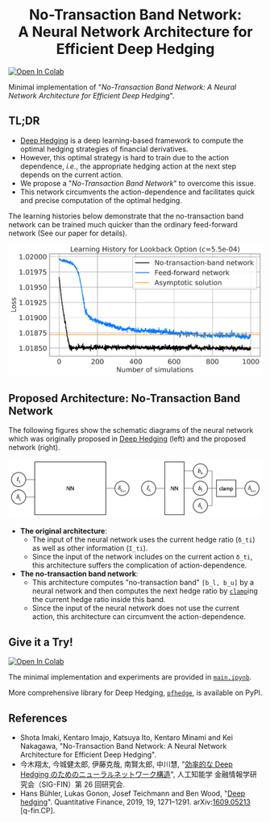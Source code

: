 <h1 align="center">No-Transaction Band Network: </br> A Neural Network Architecture for Efficient Deep Hedging</h1>

[![Open In Colab](https://colab.research.google.com/assets/colab-badge.svg)](https://colab.research.google.com/pfnet-reseaarch/NoTransactionBandNetwork/main.ipynb)

Minimal implementation of "*No-Transaction Band Network: A Neural Network Architecture for Efficient Deep Hedging*".

## TL;DR

* [Deep Hedging](https://arxiv.org/abs/1802.03042) is a deep learning-based framework to compute the optimal hedging strategies of financial derivatives.
* However, this optimal strategy is hard to train due to the action dependence, *i.e.*, the appropriate hedging action at the next step depends on the current action.
* We propose a "*No-Transaction Band Network*" to overcome this issue.
* This network circumvents the action-dependence and facilitates quick and precise computation of the optimal hedging.

The learning histories below demonstrate that the no-transaction band network can be trained much quicker than the ordinary feed-forward network (See our paper for details).

![loss_lookback](fig/lb_history_10.png)

## Proposed Architecture: No-Transaction Band Network

The following figures show the schematic diagrams of the neural network which was originally proposed in [Deep Hedging](https://arxiv.org/abs/1802.03042) (left) and the proposed network (right).

![nn](fig/nn.png)

* **The original architecture**:
  - The input of the neural network uses the current hedge ratio (`δ_ti`) as well as other information (`I_ti`).
  - Since the input of the network includes on the current action `δ_ti`, this architecture suffers the complication of action-dependence.
* **The no-transaction band network**:
  - This architecture computes "no-transaction band" `[b_l, b_u]` by a neural network and then computes the next hedge ratio by [`clamp`](https://pytorch.org/docs/stable/generated/torch.clamp.html?highlight=clamp#torch.clamp)ing the current hedge ratio inside this band.
  - Since the input of the neural network does not use the current action, this architecture can circumvent the action-dependence.

## Give it a Try!

[![Open In Colab](https://colab.research.google.com/assets/colab-badge.svg)](https://colab.research.google.com/pfnet-reseaarch/NoTransactionBandNetwork/main.ipynb)

The minimal implementation and experiments are provided in [`main.ipynb`](main.ipynb).

More comprehensive library for Deep Hedging, [`pfhedge`](https://github.com/pfnet-research/pfhedge), is available on PyPI.

## References

* Shota Imaki, Kentaro Imajo, Katsuya Ito, Kentaro Minami and Kei Nakagawa, "No-Transaction Band Network: A Neural Network Architecture for Efficient Deep Hedging".
* 今木翔太, 今城健太郎, 伊藤克哉, 南賢太郎, 中川慧, "[効率的な Deep Hedging のためのニューラルネットワーク構造](https://sigfin.org/026-15/)", 人工知能学 金融情報学研究会（SIG-FIN）第 26 回研究会.
* Hans Bühler, Lukas Gonon, Josef Teichmann and Ben Wood, "[Deep hedging](https://doi.org/10.1080/14697688.2019.1571683)". Quantitative Finance, 2019, 19, 1271–1291. arXiv:[1609.05213](https://arxiv.org/abs/1802.03042) [q-fin.CP].
